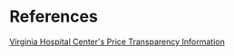 # References  

[Virginia Hospital Center's Price Transparency Information](http://sitemanager.acsysinteractive.com/vSiteManager/VirginiaHosp/Public/Upload/Docs/PricingTransparency121018_FINAL.csv)